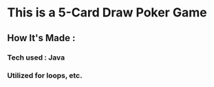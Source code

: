 # This is a 5-Card Draw Poker Game

## How It's Made :

### **Tech used :** Java
### Utilized for loops, etc.